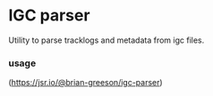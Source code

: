# IGC parser

Utility to parse tracklogs and metadata from igc files.

### usage

<!-- link to  https://jsr.io/@brian-greeson/igc-parser-->

(https://jsr.io/@brian-greeson/igc-parser)
